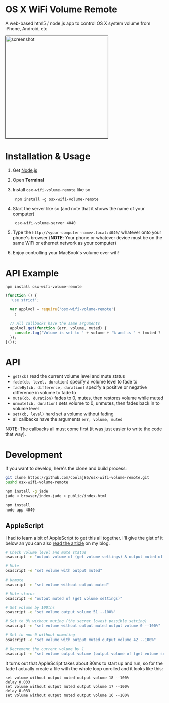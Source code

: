 OS X WiFi Volume Remote
===

A web-based html5 / node.js app to control OS X system volume from iPhone, Android, etc

<img src="http://i.imgur.com/aFDrdjrl.png" title="beautifully ugly" alt="screenshot" border="1px" style="border: 1px solid black; width: 325px;" />

Installation & Usage
===

1. Get [Node.js](http://nodejs.org#download)

2. Open **Terminal**

3. Install `osx-wifi-volume-remote` like so

        npm install -g osx-wifi-volume-remote

4. Start the server like so (and note that it shows the name of your computer)
        
        osx-wifi-volume-server 4040

3. Type the `http://<your-computer-name>.local:4040/` whatever onto your phone's browser
    (**NOTE**: Your phone or whatever device must be on the same WiFi or ethernet network as your computer)

4. Enjoy controlling your MacBook's volume over wifi!

API Example
===

`npm install osx-wifi-volume-remote`

```javascript
(function () {
  'use strict';
  
  var applvol = require('osx-wifi-volume-remote')
    ;

  // All callbacks have the same arguments
  applvol.get(function (err, volume, muted) {
    console.log('Volume is set to ' + volume + '% and is ' + (muted ? '' : 'not ') + 'muted');
  });
}());
```

API
===

  * `get(cb)` read the current volume level and mute status
  * `fade(cb, level, duration)` specify a volume level to fade to
  * `fadeBy(cb, difference, duration)` specify a positive or negative difference in volume to fade to
  * `mute(cb, duration)` fades to 0, mutes, then restores volume while muted
  * `unmute(cb, duration)` sets volume to 0, unmutes, then fades back in to volume level
  * `set(cb, level)` hard set a volume without fading
  * all callbacks have the arguments `err, volume, muted`

NOTE: The callbacks all must come first (it was just easier to write the code that way).

Development
===

If you want to develop, here's the clone and build process:

```bash
git clone https://github.com/coolaj86/osx-wifi-volume-remote.git
pushd osx-wifi-volume-remote

npm install -g jade
jade < browser/index.jade > public/index.html

npm install
node app 4040
```
    
AppleScript
---

I had to learn a bit of AppleScript to get this all together.
I'll give the gist of it below an you can also
[read the article](http://blog.coolaj86.com/articles/how-to-control-os-x-system-volume-with-applescript/)
on my blog.

```bash
# Check volume level and mute status
osascript -e "output volume of (get volume settings) & output muted of (get volume settings)"

# Mute
osascript -e "set volume with output muted"

# Unmute
osascript -e "set volume without output muted"

# Mute status
osascript -e "output muted of (get volume settings)"

# Set volume by 100ths
osascript -e "set volume output volume 51 --100%"

# Set to 0% without muting (the secret lowest possible setting)
osascript -e "set volume without output muted output volume 0 --100%"

# Set to non-0 without unmuting
osascript -e "set volume with output muted output volume 42 --100%"

# Decrement the current volume by 1
osascript -e "set volume output volume (output volume of (get volume settings) - 1) --100%"
```

It turns out that AppleScript takes about 80ms to start up and run,
so for the fade I actually create a file with the whole loop unrolled
and it looks like this:

```applescript
set volume without output muted output volume 18 --100%
delay 0.033
set volume without output muted output volume 17 --100%
delay 0.033
set volume without output muted output volume 16 --100%
```

